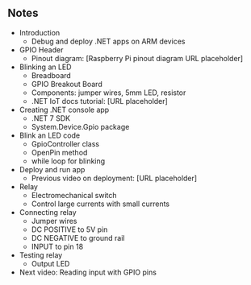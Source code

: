 ## Notes

- Introduction
  - Debug and deploy .NET apps on ARM devices
- GPIO Header
  - Pinout diagram: [Raspberry Pi pinout diagram URL placeholder]
- Blinking an LED
  - Breadboard
  - GPIO Breakout Board
  - Components: jumper wires, 5mm LED, resistor
  - .NET IoT docs tutorial: [URL placeholder]
- Creating .NET console app
  - .NET 7 SDK
  - System.Device.Gpio package
- Blink an LED code
  - GpioController class
  - OpenPin method
  - while loop for blinking
- Deploy and run app
  - Previous video on deployment: [URL placeholder]
- Relay
  - Electromechanical switch
  - Control large currents with small currents
- Connecting relay
  - Jumper wires
  - DC POSITIVE to 5V pin
  - DC NEGATIVE to ground rail
  - INPUT to pin 18
- Testing relay
  - Output LED
- Next video: Reading input with GPIO pins
